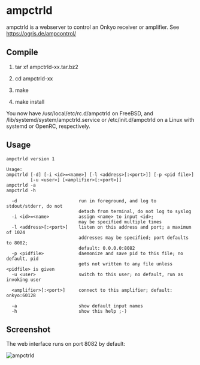 # ampctrld

ampctrld is a webserver to control an Onkyo receiver or amplifier. See https://ogris.de/ampcontrol/

## Compile

1. tar xf ampctrld-xx.tar.bz2

2. cd ampctrld-xx

3. make

4. make install

You now have /usr/local/etc/rc.d/ampctrld on FreeBSD, and /lib/systemd/system/ampctrld.service or /etc/init.d/ampctrld on a Linux with systemd or OpenRC, respectively.

## Usage

```
ampctrld version 1

Usage:
ampctrld [-d] [-i <id>=<name>] [-l <address>[:<port>]] [-p <pid file>]
         [-u <user>] [<amplifier>[:<port>]]
ampctrld -a
ampctrld -h

  -d                       run in foreground, and log to stdout/stderr, do not
                           detach from terminal, do not log to syslog
  -i <id>=<name>           assign <name> to input <id>;
                           may be specified multiple times
  -l <address>[:<port>]    listen on this address and port; a maximum of 1024
                           addresses may be specified; port defaults to 8082;
                           default: 0.0.0.0:8082
  -p <pidfile>             daemonize and save pid to this file; no default, pid
                           gets not written to any file unless <pidfile> is given
  -u <user>                switch to this user; no default, run as invoking user

  <amplifier>[:<port>]     connect to this amplifier; default: onkyo:60128

  -a                       show default input names
  -h                       show this help ;-)

```

## Screenshot

The web interface runs on port 8082 by default:

![ampctrld](https://ogris.de/ampcontrol/ampctrld.png)

